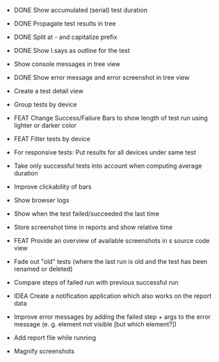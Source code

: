 - DONE Show accumulated (serial) test duration
- DONE Propagate test results in tree
- DONE Split at - and capitalize prefix
- DONE Show I.says as outline for the test

- Show console messages in tree view
- DONE Show error message and error screenshot in tree view
- Create a test detail view
- Group tests by device
- FEAT Change Success/Failure Bars to show length of test run using lighter or darker color
- FEAT Filter tests by device
- For responsive tests: Put results for all devices under same test
- Take only successful tests into account when computing average duration
- Improve clickability of bars
- Show browser logs
- Show when the test failed/succeeded the last time
- Store screenshot time in reports and show relative time
- FEAT Provide an overview of available screenshots in s source code view
- Fade out "old" tests (where the last run is old and the test has been renamed or deleted)
- Compare steps of failed run with previous successful run
- IDEA Create a notification application which also works on the report data
- Improve error messages by adding the failed step + args to the error message (e. g. element not visible [but which element?])
- Add report file while running
- Magnify screenshots

